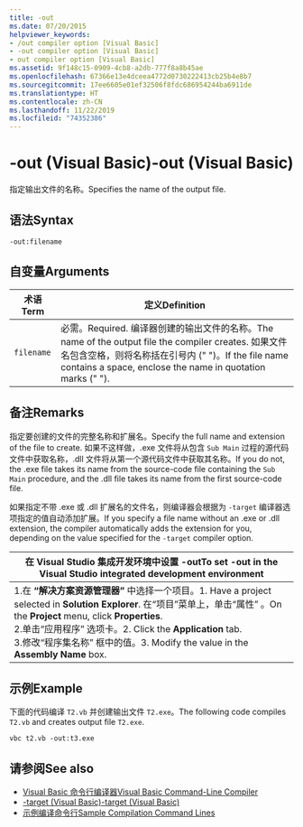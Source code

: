 ```yaml
---
title: -out
ms.date: 07/20/2015
helpviewer_keywords:
- /out compiler option [Visual Basic]
- -out compiler option [Visual Basic]
- out compiler option [Visual Basic]
ms.assetid: 9f148c15-0909-4cb8-a2db-777f8a8b45ae
ms.openlocfilehash: 67366e13e4dceea4772d0730222413cb25b4e8b7
ms.sourcegitcommit: 17ee6605e01ef32506f8fdc686954244ba6911de
ms.translationtype: HT
ms.contentlocale: zh-CN
ms.lasthandoff: 11/22/2019
ms.locfileid: "74352386"
---
```

# <a name="-out-visual-basic"></a><span data-ttu-id="710d4-102">-out (Visual Basic)</span><span class="sxs-lookup"><span data-stu-id="710d4-102">-out (Visual Basic)</span></span>
<span data-ttu-id="710d4-103">指定输出文件的名称。</span><span class="sxs-lookup"><span data-stu-id="710d4-103">Specifies the name of the output file.</span></span>  
  
## <a name="syntax"></a><span data-ttu-id="710d4-104">语法</span><span class="sxs-lookup"><span data-stu-id="710d4-104">Syntax</span></span>  
  
```console  
-out:filename  
```  
  
## <a name="arguments"></a><span data-ttu-id="710d4-105">自变量</span><span class="sxs-lookup"><span data-stu-id="710d4-105">Arguments</span></span>  
  
|<span data-ttu-id="710d4-106">术语</span><span class="sxs-lookup"><span data-stu-id="710d4-106">Term</span></span>|<span data-ttu-id="710d4-107">定义</span><span class="sxs-lookup"><span data-stu-id="710d4-107">Definition</span></span>|  
|---|---|  
|`filename`|<span data-ttu-id="710d4-108">必需。</span><span class="sxs-lookup"><span data-stu-id="710d4-108">Required.</span></span> <span data-ttu-id="710d4-109">编译器创建的输出文件的名称。</span><span class="sxs-lookup"><span data-stu-id="710d4-109">The name of the output file the compiler creates.</span></span> <span data-ttu-id="710d4-110">如果文件名包含空格，则将名称括在引号内 (" ")。</span><span class="sxs-lookup"><span data-stu-id="710d4-110">If the file name contains a space, enclose the name in quotation marks (" ").</span></span>|  
  
## <a name="remarks"></a><span data-ttu-id="710d4-111">备注</span><span class="sxs-lookup"><span data-stu-id="710d4-111">Remarks</span></span>  
 <span data-ttu-id="710d4-112">指定要创建的文件的完整名称和扩展名。</span><span class="sxs-lookup"><span data-stu-id="710d4-112">Specify the full name and extension of the file to create.</span></span> <span data-ttu-id="710d4-113">如果不这样做，.exe 文件将从包含 `Sub Main` 过程的源代码文件中获取名称，.dll 文件将从第一个源代码文件中获取其名称。</span><span class="sxs-lookup"><span data-stu-id="710d4-113">If you do not, the .exe file takes its name from the source-code file containing the `Sub Main` procedure, and the .dll file takes its name from the first source-code file.</span></span>  
  
 <span data-ttu-id="710d4-114">如果指定不带 .exe 或 .dll 扩展名的文件名，则编译器会根据为 `-target` 编译器选项指定的值自动添加扩展。</span><span class="sxs-lookup"><span data-stu-id="710d4-114">If you specify a file name without an .exe or .dll extension, the compiler automatically adds the extension for you, depending on the value specified for the `-target` compiler option.</span></span>  
  
|<span data-ttu-id="710d4-115">在 Visual Studio 集成开发环境中设置 -out</span><span class="sxs-lookup"><span data-stu-id="710d4-115">To set -out in the Visual Studio integrated development environment</span></span>|  
|---|  
|<span data-ttu-id="710d4-116">1.在 **“解决方案资源管理器”** 中选择一个项目。</span><span class="sxs-lookup"><span data-stu-id="710d4-116">1.  Have a project selected in **Solution Explorer**.</span></span> <span data-ttu-id="710d4-117">在“项目”菜单上，单击“属性”   。</span><span class="sxs-lookup"><span data-stu-id="710d4-117">On the **Project** menu, click **Properties**.</span></span> <br /><span data-ttu-id="710d4-118">2.单击“应用程序”  选项卡。</span><span class="sxs-lookup"><span data-stu-id="710d4-118">2.  Click the **Application** tab.</span></span><br /><span data-ttu-id="710d4-119">3.修改“程序集名称”  框中的值。</span><span class="sxs-lookup"><span data-stu-id="710d4-119">3.  Modify the value in the **Assembly Name** box.</span></span>|  
  
## <a name="example"></a><span data-ttu-id="710d4-120">示例</span><span class="sxs-lookup"><span data-stu-id="710d4-120">Example</span></span>  
 <span data-ttu-id="710d4-121">下面的代码编译 `T2.vb` 并创建输出文件 `T2.exe`。</span><span class="sxs-lookup"><span data-stu-id="710d4-121">The following code compiles `T2.vb` and creates output file `T2.exe`.</span></span>  
  
```console
vbc t2.vb -out:t3.exe  
```  
  
## <a name="see-also"></a><span data-ttu-id="710d4-122">请参阅</span><span class="sxs-lookup"><span data-stu-id="710d4-122">See also</span></span>

- [<span data-ttu-id="710d4-123">Visual Basic 命令行编译器</span><span class="sxs-lookup"><span data-stu-id="710d4-123">Visual Basic Command-Line Compiler</span></span>](../../../visual-basic/reference/command-line-compiler/index.md)
- [<span data-ttu-id="710d4-124">-target (Visual Basic)</span><span class="sxs-lookup"><span data-stu-id="710d4-124">-target (Visual Basic)</span></span>](../../../visual-basic/reference/command-line-compiler/target.md)
- [<span data-ttu-id="710d4-125">示例编译命令行</span><span class="sxs-lookup"><span data-stu-id="710d4-125">Sample Compilation Command Lines</span></span>](../../../visual-basic/reference/command-line-compiler/sample-compilation-command-lines.md)
